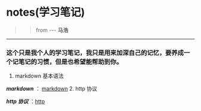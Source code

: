 # notes(学习笔记)

>> from --- **马浩**

***

### 这个只是我个人的学习笔记，我只是用来加深自己的记忆，要养成一个**记笔记**的习惯，但是也希望能帮助到你。

1. markdown 基本语法

***markdown*** ： [markdown](/笔记/1.markdown/markdown.md/ " markdown 基本语法")
2. http 协议

***http 协议*** ：[http](/2.http/http.md/ "http 协议")